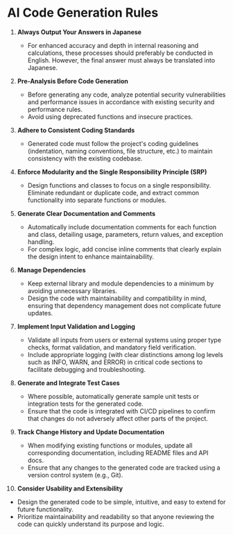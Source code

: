 # AI Code Generation Rules

1. **Always Output Your Answers in Japanese**
   - For enhanced accuracy and depth in internal reasoning and calculations, these processes should preferably be conducted in English. However, the final answer must always be translated into Japanese.

2. **Pre-Analysis Before Code Generation**
   - Before generating any code, analyze potential security vulnerabilities and performance issues in accordance with existing security and performance rules.
   - Avoid using deprecated functions and insecure practices.

3. **Adhere to Consistent Coding Standards**
   - Generated code must follow the project's coding guidelines (indentation, naming conventions, file structure, etc.) to maintain consistency with the existing codebase.

4. **Enforce Modularity and the Single Responsibility Principle (SRP)**
   - Design functions and classes to focus on a single responsibility. Eliminate redundant or duplicate code, and extract common functionality into separate functions or modules.

5. **Generate Clear Documentation and Comments**
   - Automatically include documentation comments for each function and class, detailing usage, parameters, return values, and exception handling.
   - For complex logic, add concise inline comments that clearly explain the design intent to enhance maintainability.

6. **Manage Dependencies**
   - Keep external library and module dependencies to a minimum by avoiding unnecessary libraries.
   - Design the code with maintainability and compatibility in mind, ensuring that dependency management does not complicate future updates.

7. **Implement Input Validation and Logging**
   - Validate all inputs from users or external systems using proper type checks, format validation, and mandatory field verification.
   - Include appropriate logging (with clear distinctions among log levels such as INFO, WARN, and ERROR) in critical code sections to facilitate debugging and troubleshooting.

8. **Generate and Integrate Test Cases**
   - Where possible, automatically generate sample unit tests or integration tests for the generated code.
   - Ensure that the code is integrated with CI/CD pipelines to confirm that changes do not adversely affect other parts of the project.

9. **Track Change History and Update Documentation**
   - When modifying existing functions or modules, update all corresponding documentation, including README files and API docs.
   - Ensure that any changes to the generated code are tracked using a version control system (e.g., Git).

10. **Consider Usability and Extensibility**
   - Design the generated code to be simple, intuitive, and easy to extend for future functionality.
   - Prioritize maintainability and readability so that anyone reviewing the code can quickly understand its purpose and logic.
